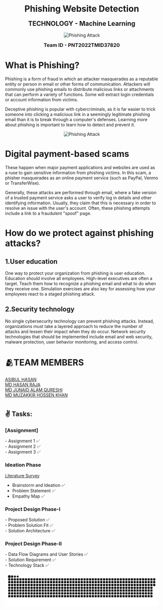 <h1 align="center" style="margin-top: 0px;">  Phishing Website Detection </h1>
<h2 align="center" style="margin-top: 0px;"> TECHNOLOGY - Machine Learning </h2>
<p align="center">
  <img src="https://www.aalpha.net/wp-content/uploads/2021/02/Automated-Machine-Learning.gif " width="550" hight="300" title="Phishing Attack">
</p>
<h3 align="center" style="margin-top: 0px;"> Team ID - PNT2022TMID37820 </h3>

# What is Phishing?

Phishing is a form of fraud in which an attacker masquerades as a reputable entity or person in email or other forms of communication. Attackers will commonly use phishing emails to distribute malicious links or attachments that can perform a variety of functions. Some will extract login credentials or account information from victims.

Deceptive phishing is popular with cybercriminals, as it is far easier to trick someone into clicking a malicious link in a seemingly legitimate phishing email than it is to break through a computer's defenses. Learning more about phishing is important to learn how to detect and prevent it.

<p align="center">
  <img src="https://www.wizlynxgroup.com/news/wp-content/uploads/2020/08/test2-1024x288.jpg" width="550" hight="300" title="Phishing Attack">
</p>

# Digital payment-based scams

These happen when major payment applications and websites are used as a ruse to gain sensitive information from phishing victims. In this scam, a phisher masquerades as an online payment service (such as PayPal, Venmo or TransferWise).

Generally, these attacks are performed through email, where a fake version of a trusted payment service asks a user to verify log in details and other identifying information. Usually, they claim that this is necessary in order to resolve an issue with the user's account. Often, these phishing attempts include a link to a fraudulent "spoof" page.

# How do we protect against phishing attacks?

<h2> 1.User education </h2>
One way to protect your organization from phishing is user education. Education should involve all employees. High-level executives are often a target. Teach them how to recognize a phishing email and what to do when they receive one. Simulation exercises are also key for assessing how your employees react to a staged phishing attack.

<h2> 2.Security technology </h2>
No single cybersecurity technology can prevent phishing attacks. Instead, organizations must take a layered approach to reduce the number of attacks and lessen their impact when they do occur. Network security technologies that should be implemented include email and web security, malware protection, user behavior monitoring, and access control.

# 🫂TEAM MEMBERS
 [ASIBUL HASAN](https://github.com/IBM-EPBL/IBM-Project-52249-1660992353/tree/main/Assignment/Team%20Member%201)<br>
 [MD HASAN RAJA](https://github.com/IBM-EPBL/IBM-Project-52249-1660992353/tree/main/Assignment/Team%20Member%202)<br>
 [MD JUNAID ALAM QURESHI](https://github.com/IBM-EPBL/IBM-Project-52249-1660992353/tree/main/Assignment/Team%20Member%203)<br>
 [MD MUZAKKIR HOSSEN KHAN](https://github.com/IBM-EPBL/IBM-Project-52249-1660992353/tree/main/Assignment/Team%20Lead)
 
 # <h2>✌️ Tasks: </h2> 
<h3>[Assignment]</h3>
- Assignment 1 ✅<br>
- Assignment 2 ✅ <br>
- Assignment 3 ✅ <br>  
<h3> Ideation Phase </h3> 

[Literature Survey](https://github.com/IBM-EPBL/IBM-Project-52249-1660992353/blob/main/Project%20Design%20%26%20Planning/Ideation%20Phase/Literature%20survey.pdf)<br>
- Brainstorm and Ideation ✅<br>
- Problem Statement ✅<br>
- Empathy Map ✅<br>
<h3> Project Design Phase-I </h3> 
- Proposed Solution ✅<br>
- Problem Solution Fit ✅<br>
- Solution Architecture ✅<br>
<h3> Project Design Phase-II </h3> 
- Data Flow Diagrams and User Stories ✅<br>
- Solution Requirement ✅<br>
- Technology Stack ✅<br>

![Snake animation](https://github.com/gogulkrish/snak-/blob/main/rafaballerini-output/github-contribution-grid-snake.svg)


